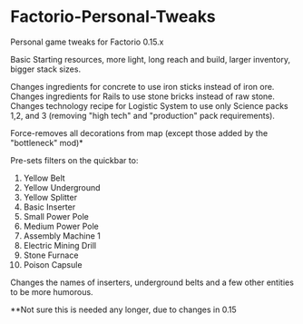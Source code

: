 # Factorio-Personal-Tweaks
Personal game tweaks for Factorio 0.15.x

Basic Starting resources, more light, long reach and build, larger inventory, bigger stack sizes.

Changes ingredients for concrete to use iron sticks instead of iron ore.
Changes ingredients for Rails to use stone bricks instead of raw stone.
Changes technology recipe for Logistic System to use only Science packs 1,2, and 3 (removing "high tech" and "production" pack requirements).

Force-removes all decorations from map (except those added by the "bottleneck" mod)*

Pre-sets filters on the quickbar to:
1.  Yellow Belt
2.  Yellow Underground
3.  Yellow Splitter
4.  Basic Inserter
5.  Small Power Pole
6.  Medium Power Pole
7.  Assembly Machine 1
8.  Electric Mining Drill
9.  Stone Furnace
10. Poison Capsule

Changes the names of inserters, underground belts and a few other entities to be more humorous.

*\*Not sure this is needed any longer, due to changes in 0.15
